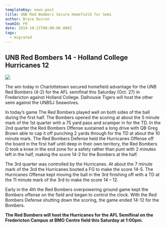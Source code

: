 ```yaml
---
templateKey: news-post
title: UNB Red Bombers Secure Homefield for Semi
author: Bryce Doiron
teamId: FR
date: 2018-10-21T00:00:00.000Z
tags:
  - migrated
---
```


## UNB Red Bombers  14 - Holland College Hurricanes  12


![](/img/posts/2018-10-21-b.jpg)

The win today in Charlottetown secured homefield advantage for the UNB Red Bombers (4-2) for the AFL semifinal this Saturday (Oct. 27) in Fredericton against Holland College. Dalhousie Tigers will host the other semi against the UNBSJ Seawolves.

In today’s game The Red Bombers played well on both sides of the ball during the first half. The Bombers opened the scoring at about the 5 minute mark of the 1st quarter  with a 75 yard pass and scamper in for the TD. In the 2nd quarter the Red Bombers Offense sustained a long drive with QB Greg Brown able to cap it off punching 2 yards through for the TD at about the 10 minute mark. The Red Bombers Defense held the Hurricanes Offense off the board in the first half until deep in their own territory, the Red Bombers O took a knee in the end zone for a safety rather than punt with 2 minutes left in the half, making the score 14-2 for the Bombers at the half.

The 3rd quarter was controlled by the Hurricanes. At about the 7 minute mark of the 3rd the Hurricanes booted a FG to make the score 14-5. The Hurricanes Offense kept moving the ball in the 3rd finishing off with a TD at the 11 minute mark of the 3rd to make the score 14 – 12.

Early in the 4th the Red Bombers overpowering ground game kept the Bombers offense on the field and began to control the clock. With the Red Bombers Defense shutting down the scoring, the game ended 14-12 for the Bombers.

**The Red Bombers will host the Hurricanes for the AFL Semifinal on the Fredericton Campus at BMO Centre field this Saturday at 1:00pm.**
